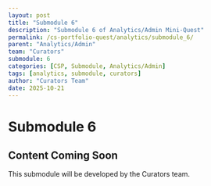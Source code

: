 ```yaml
---
layout: post
title: "Submodule 6"
description: "Submodule 6 of Analytics/Admin Mini-Quest"
permalink: /cs-portfolio-quest/analytics/submodule_6/
parent: "Analytics/Admin"
team: "Curators"
submodule: 6
categories: [CSP, Submodule, Analytics/Admin]
tags: [analytics, submodule, curators]
author: "Curators Team"
date: 2025-10-21
---
```


# Submodule 6

## Content Coming Soon
This submodule will be developed by the Curators team.
